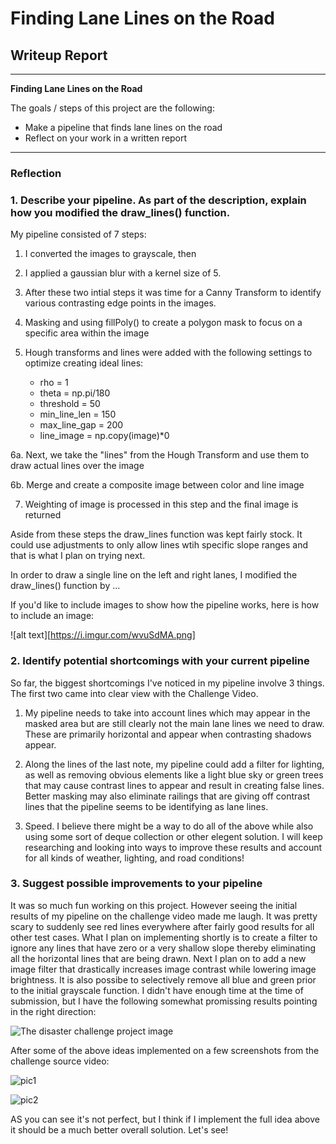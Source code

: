 # **Finding Lane Lines on the Road** 

## Writeup Report
---

**Finding Lane Lines on the Road**


The goals / steps of this project are the following:
* Make a pipeline that finds lane lines on the road
* Reflect on your work in a written report


---

### Reflection

### 1. Describe your pipeline. As part of the description, explain how you modified the draw_lines() function.

My pipeline consisted of 7 steps:

1. I converted the images to grayscale, then 

2. I applied a gaussian blur with a kernel size of 5. 

3. After these two intial steps it was time for a Canny Transform to identify various contrasting edge points in the images. 

4. Masking and using fillPoly() to create a polygon mask to focus on a specific area within the image

5. Hough transforms and lines were added with the following settings to optimize creating ideal lines:
   * rho = 1
   * theta = np.pi/180
   * threshold = 50
   * min_line_len = 150
   * max_line_gap = 200
   * line_image = np.copy(image)*0

6a. Next, we take the "lines" from the Hough Transform and use them to draw actual lines over the image 

6b. Merge and create a composite image between color and line image 

7.  Weighting of image is processed in this step and the final image is returned  

Aside from these steps the draw_lines function was kept fairly stock. It could use adjustments to only allow lines wtih specific slope ranges and that is what I plan on trying next. 

In order to draw a single line on the left and right lanes, I modified the draw_lines() function by ...

If you'd like to include images to show how the pipeline works, here is how to include an image: 

![alt text][https://i.imgur.com/wvuSdMA.png]


### 2. Identify potential shortcomings with your current pipeline

So far, the biggest shortcomings I've noticed in my pipeline involve 3 things. The first two came into clear view with the Challenge Video.

1. My pipeline needs to take into account lines which may appear in the masked area but are still clearly not the main lane lines we need to draw. These are primarily horizontal and appear when contrasting shadows appear. 

2. Along the lines of the last note, my pipeline could add a filter for lighting, as well as removing obvious elements like a light blue sky or green trees that may cause contrast lines to appear and result in creating false lines. Better masking may also eliminate railings that are giving off contrast lines that the pipeline seems to be identifying as lane lines. 

3. Speed. I believe there might be a way to do all of the above while also using some sort of deque collection or other elegent solution. I will keep researching and looking into ways to improve these results and account for all kinds of weather, lighting, and road conditions! 


### 3. Suggest possible improvements to your pipeline

It was so much fun working on this project. However seeing the initial results of my pipeline on the challenge video made me laugh. It was pretty scary to suddenly see red lines everywhere after fairly good results for all other test cases. What I plan on implementing shortly is to create a filter to ignore any lines that have zero or a very shallow slope thereby eliminating all the horizontal lines that are being drawn. Next I plan on to add a new image filter that drastically increases image contrast while lowering image brightness. It is also possibe to selectively remove all blue and green prior to the initial grayscale function. I didn't have enough time at the time of submission, but I have the following somewhat promissing results pointing in the right direction:

![The disaster challenge project image](https://i.imgur.com/P5c9S8F.jpg)


After some of the above ideas implemented on a few screenshots from the challenge source video:

![pic1](https://i.imgur.com/oYGAfTN.png)


![pic2](https://i.imgur.com/yfAi7MJ.png)

AS you can see it's not perfect, but I think if I implement the full idea above it should be a much better overall solution. Let's see!



[//]: # (Image References)

[image1]: ./examples/grayscale.jpg "Grayscale"


